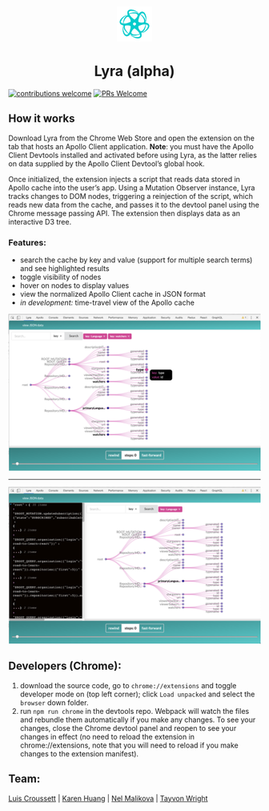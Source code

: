 <p align="center">
  <img width="70" src="src/assets/lyra_chrome_logo_med.png">
  <h1 align="center">Lyra (alpha) </h1>
</p>

[![contributions welcome](https://img.shields.io/badge/contributions-welcome-brightgreen.svg?style=flat)](https://github.com/Lyra-Technologies/lyra/issues)
[![PRs Welcome](https://img.shields.io/badge/PRs-welcome-brightgreen.svg?style=flat-square)](https://github.com/Lyra-Technologies/lyra/pulls)

<h2>How it works</h2>

Download Lyra from the Chrome Web Store and open the extension on the tab that hosts an Apollo Client application. **Note**: you must have the Apollo Client Devtools installed and activated before using Lyra, as the latter relies on data supplied by the Apollo Client Devtool’s global hook.

Once initialized, the extension injects a script that reads data stored in Apollo cache into the user’s app. Using a Mutation Observer instance, Lyra tracks changes to DOM nodes, triggering a reinjection of the script, which reads new data from the cache, and passes it to the devtool panel using the Chrome message passing API. The extension then displays data as an interactive D3 tree.

<h3>Features:</h3>

- search the cache by key and value (support for multiple search terms) and see highlighted results
- toggle visibility of nodes
- hover on nodes to display values
- view the normalized Apollo Client cache in JSON format
- <i>in development:</i> time-travel view of the Apollo cache

<div align="center">
<img width="600" src="src/assets/search.png">
<hr>
<img width="600" src="src/assets/json_view.png">
</div>

<h2>Developers (Chrome):</h2>

1. download the source code, go to `chrome://extensions` and toggle developer mode on (top left corner); click `Load unpacked` and select the `browser` down folder.
2. run `npm run chrome` in the devtools repo. Webpack will watch the files and rebundle them automatically if you make any changes. To see your changes, close the Chrome devtool panel and reopen to see your changes in effect (no need to reload the extension in chrome://extensions, note that you will need to reload if you make changes to the extension manifest).

<h2>Team:</h2>
<a href="https://github.com/luijocroussett">Luis Croussett</a> | 
<a href="https://github.com/kirabird">Karen Huang</a> | 
<a href="https://github.com/gmal1">Nel Malikova</a> | 
<a href="https://github.com/tayvon">Tayvon Wright</a>
